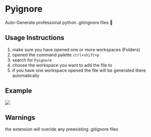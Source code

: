 # Pyignore

Auto-Generate professoinal python .gitingnore files 🚀

## Usage Instructions

1. make sure you have opened one or more workspaces (Folders)
1. opened the command palette `ctrl+shift+p`
1. search for `Pyignore`
1. choose the workspace you want to add the file to
1. if you have one workspace opened the file will be generated there automatically

## Example

![](Doc_files\gif_vid.gif)

## Warnings

the extension will overide any preexisting .gitignore files
